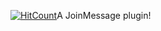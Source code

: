 [![HitCount](http://hits.dwyl.io/TeMp3r126/TeMp3r126/JoinMessage.svg)](http://hits.dwyl.io/TeMp3r126/TeMp3r126/JoinMessage)A JoinMessage plugin!
